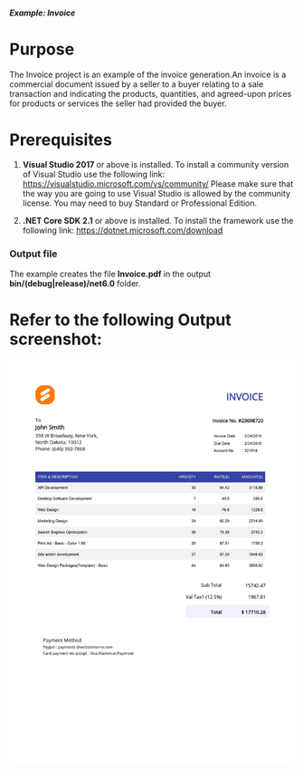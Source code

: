 ##### Example: Invoice

# Purpose
The Invoice project is an example of the invoice generation.An invoice is a commercial document issued by a seller to a buyer relating to a sale transaction and indicating the products, quantities, and agreed-upon prices for products or services the seller had provided the buyer.


# Prerequisites
1) **Visual Studio 2017** or above is installed.
   To install a community version of Visual Studio use the following link: https://visualstudio.microsoft.com/vs/community/
   Please make sure that the way you are going to use Visual Studio is allowed by the community license. You may need to buy Standard or Professional Edition.

2) **.NET Core SDK 2.1** or above is installed.
   To install the framework use the following link: https://dotnet.microsoft.com/download


### Output file
The example creates the file **Invoice.pdf** in the output **bin/(debug|release)/net6.0** folder.

# Refer to the following Output screenshot:

![Output image](https://github.com/SyncfusionExamples/PDF-real-time-Examples/blob/master/Invoice/Invoice/Result/invoice.jpg)
